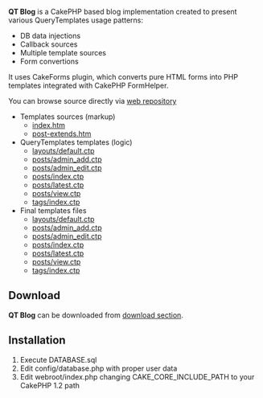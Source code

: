 **QT Blog** is a CakePHP based blog implementation created to present various QueryTemplates usage patterns:
  * DB data injections
  * Callback sources
  * Multiple template sources
  * Form convertions

It uses CakeForms plugin, which converts pure HTML forms into PHP templates integrated with CakePHP FormHelper.

You can browse source directly via [web repository](http://code.google.com/p/querytemplates/source/browse/qt-blog/)
  * Templates sources (markup)
    * [index.htm](http://code.google.com/p/querytemplates/source/browse/qt-blog/webroot/templates/index.htm)
    * [post-extends.htm](http://code.google.com/p/querytemplates/source/browse/qt-blog/webroot/templates/elements/post-extends.htm)
  * QueryTemplates templates (logic)
    * [layouts/default.ctp](http://code.google.com/p/querytemplates/source/browse/qt-blog/views/layouts/default.ctp)
    * [posts/admin\_add.ctp](http://code.google.com/p/querytemplates/source/browse/qt-blog/views/posts/admin_add.ctp)
    * [posts/admin\_edit.ctp](http://code.google.com/p/querytemplates/source/browse/qt-blog/views/posts/admin_edit.ctp)
    * [posts/index.ctp](http://code.google.com/p/querytemplates/source/browse/qt-blog/views/posts/index.ctp)
    * [posts/latest.ctp](http://code.google.com/p/querytemplates/source/browse/qt-blog/views/posts/latest.ctp)
    * [posts/view.ctp](http://code.google.com/p/querytemplates/source/browse/qt-blog/views/posts/view.ctp)
    * [tags/index.ctp](http://code.google.com/p/querytemplates/source/browse/qt-blog/views/tags/index.ctp)
  * Final templates files
    * [layouts/default.ctp](http://code.google.com/p/querytemplates/source/browse/qt-blog/tmp/cache/views/layouts_default.ctp.code.php)
    * [posts/admin\_add.ctp](http://code.google.com/p/querytemplates/source/browse/qt-blog/tmp/cache/views/posts_admin_add.ctp.code.php)
    * [posts/admin\_edit.ctp](http://code.google.com/p/querytemplates/source/browse/qt-blog/tmp/cache/views/posts_admin_edit.ctp.code.php)
    * [posts/index.ctp](http://code.google.com/p/querytemplates/source/browse/qt-blog/tmp/cache/views/posts_index.ctp.code.php)
    * [posts/latest.ctp](http://code.google.com/p/querytemplates/source/browse/qt-blog/tmp/cache/views/posts_latest.ctp.code.php)
    * [posts/view.ctp](http://code.google.com/p/querytemplates/source/browse/qt-blog/tmp/cache/views/posts_view.ctp.code.php)
    * [tags/index.ctp](http://code.google.com/p/querytemplates/source/browse/qt-blog/tmp/cache/views/tags_index.ctp.code.php)

## Download ##
**QT Blog** can be downloaded from [download section](http://code.google.com/p/querytemplates/downloads/list).

## Installation ##
  1. Execute DATABASE.sql
  1. Edit config/database.php with proper user data
  1. Edit webroot/index.php changing CAKE\_CORE\_INCLUDE\_PATH to your CakePHP 1.2 path